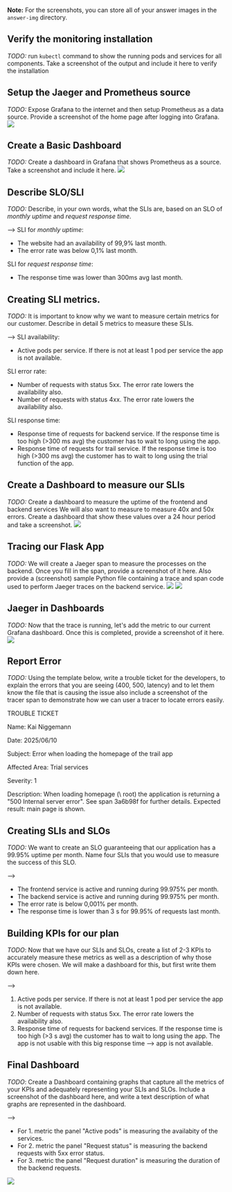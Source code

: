 **Note:** For the screenshots, you can store all of your answer images in the `answer-img` directory.

## Verify the monitoring installation

*TODO:* run `kubectl` command to show the running pods and services for all components. Take a screenshot of the output and include it here to verify the installation

## Setup the Jaeger and Prometheus source
*TODO:* Expose Grafana to the internet and then setup Prometheus as a data source. Provide a screenshot of the home page after logging into Grafana.
<img src="./answer_img/Grafana-homepage.png"/>

## Create a Basic Dashboard
*TODO:* Create a dashboard in Grafana that shows Prometheus as a source. Take a screenshot and include it here.
<img src="./answer_img/grafana-prometheus-dashboard.png"/>

## Describe SLO/SLI
*TODO:* Describe, in your own words, what the SLIs are, based on an SLO of *monthly uptime* and *request response time*.

--> SLI for *monthly uptime*: 
* The website had an availability of 99,9% last month.
* The error rate was below 0,1% last month.
  
SLI for *request response time*: 
* The response time was lower than 300ms avg last month.

## Creating SLI metrics.
*TODO:* It is important to know why we want to measure certain metrics for our customer. Describe in detail 5 metrics to measure these SLIs. 

--> SLI availability: 
* Active pods per service. If there is not at least 1 pod per service the app is not available.
  
SLI error rate:
* Number of requests with status 5xx. The error rate lowers the availability also.
* Number of requests with status 4xx. The error rate lowers the availability also.
  
SLI response time:
* Response time of requests for backend service. If the response time is too high (>300 ms avg) the customer has to wait to long using the app.
* Response time of requests for trail service. If the response time is too high (>300 ms avg) the customer has to wait to long using the trial function of the app.


## Create a Dashboard to measure our SLIs
*TODO:* Create a dashboard to measure the uptime of the frontend and backend services We will also want to measure to measure 40x and 50x errors. Create a dashboard that show these values over a 24 hour period and take a screenshot.
<img src="./answer_img/Grafana-dashboard-app-kpi.png"/>

## Tracing our Flask App
*TODO:*  We will create a Jaeger span to measure the processes on the backend. Once you fill in the span, provide a screenshot of it here. Also provide a (screenshot) sample Python file containing a trace and span code used to perform Jaeger traces on the backend service.
<img src="./answer_img/jaeger.png"/>
<img src="./answer_img/tracing-code.png"/>

## Jaeger in Dashboards
*TODO:* Now that the trace is running, let's add the metric to our current Grafana dashboard. Once this is completed, provide a screenshot of it here.
<img src="./answer_img/grafana-jaeger.png"/>

## Report Error
*TODO:* Using the template below, write a trouble ticket for the developers, to explain the errors that you are seeing (400, 500, latency) and to let them know the file that is causing the issue also include a screenshot of the tracer span to demonstrate how we can user a tracer to locate errors easily.

TROUBLE TICKET

Name: Kai Niggemann

Date: 2025/06/10

Subject: Error when loading the homepage of the trail app

Affected Area: Trial services

Severity: 1

Description: When loading homepage (\ root) the application is returning a "500 Internal server error". See span 3a6b98f for further details.
Expected result: main page is shown.


## Creating SLIs and SLOs
*TODO:* We want to create an SLO guaranteeing that our application has a 99.95% uptime per month. Name four SLIs that you would use to measure the success of this SLO.

-->
* The frontend service is active and running during 99.975% per month.
* The backend service is active and running during 99.975% per month.
* The error rate is below 0,001% per month.
* The response time is lower than 3 s for 99.95% of requests last month.


## Building KPIs for our plan
*TODO*: Now that we have our SLIs and SLOs, create a list of 2-3 KPIs to accurately measure these metrics as well as a description of why those KPIs were chosen. We will make a dashboard for this, but first write them down here.

-->
1. Active pods per service. If there is not at least 1 pod per service the app is not available.
2. Number of requests with status 5xx. The error rate lowers the availability also.
3. Response time of requests for backend services. If the response time is too high (>3 s avg) the customer has to wait to long using the app. The app is not usable with this big response time --> app is not available.


## Final Dashboard
*TODO*: Create a Dashboard containing graphs that capture all the metrics of your KPIs and adequately representing your SLIs and SLOs. Include a screenshot of the dashboard here, and write a text description of what graphs are represented in the dashboard.

-->
* For 1. metric the panel "Active pods" is measuring the availabity of the services.
* For 2. metric the panel "Request status" is measuring the backend requests with 5xx error status.
* For 3. metric the panel "Request duration" is measuring the duration of the backend requests.

<img src="./answer_img/grafana-slis.png"/>
